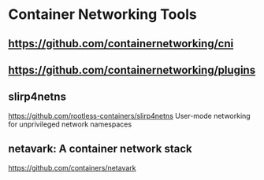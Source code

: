 # Container Networking Tools

## https://github.com/containernetworking/cni

## https://github.com/containernetworking/plugins

## slirp4netns

https://github.com/rootless-containers/slirp4netns User-mode networking for unprivileged network namespaces

## netavark: A container network stack

https://github.com/containers/netavark